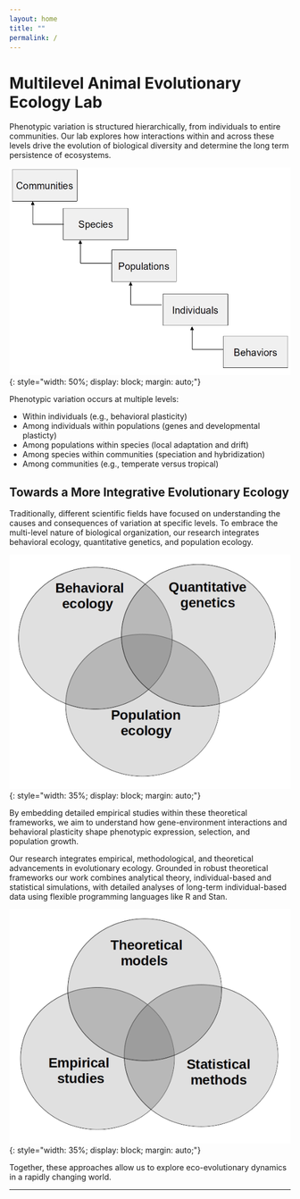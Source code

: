 ```yaml
---
layout: home
title: ""
permalink: /
---
```


# **M**ultilevel **A**nimal **E**volutionary **E**cology Lab

Phenotypic variation is structured hierarchically, from individuals to entire communities. Our lab explores how interactions within and across these levels drive the evolution of biological diversity and determine the long term persistence of ecosystems.

![Concept Image](/assets/images/Hierar.png){: style="width: 50%; display: block; margin: auto;"}

Phenotypic variation occurs at multiple levels:  
- Within individuals (e.g., behavioral plasticity)  
- Among individuals within populations (genes and developmental plasticty)   
- Among populations within species (local adaptation and drift)  
- Among species within communities (speciation and hybridization)  
- Among communities (e.g., temperate versus tropical)  



## **T**owards a **M**ore **I**ntegrative **E**volutionary **E**cology

Traditionally, different scientific fields have focused on understanding the causes and consequences of variation at specific levels.  To embrace the multi-level nature of biological organization, our research integrates behavioral ecology, quantitative genetics, and population ecology.

![Research Image](/assets/images/Bends1.png){: style="width: 35%; display: block; margin: auto;"}


By embedding detailed empirical studies within these theoretical frameworks, we aim to understand how gene-environment interactions and behavioral plasticity shape phenotypic expression, selection, and population growth. 

Our research integrates empirical, methodological, and theoretical advancements in evolutionary ecology. Grounded in robust theoretical frameworks our work combines analytical theory, individual-based and statistical simulations, with detailed analyses of long-term individual-based data using flexible programming languages like R and Stan.


![Research Image](/assets/images/Bends2.png){: style="width: 35%; display: block; margin: auto;"}


Together, these approaches allow us to explore eco-evolutionary dynamics in a rapidly changing world.

---


